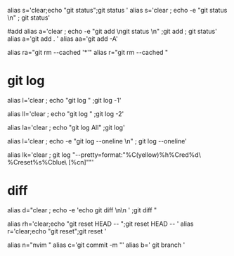 

alias  s='clear;echo "git status";git status '
alias  s='clear ; echo -e "git status  \n" ; git status'

#add
alias   a='clear ; echo -e "git add \ngit status  \n" ;git add ; git status'
alias   a='git add . '
alias  aa='git   add -A'


alias ra="git rm --cached '*'"
alias r="git rm --cached "

# git log
alias  l='clear ; echo "git log "     ;git log -1'

alias ll='clear ; echo "git log "     ;git log -2'

alias la='clear ; echo "git log All"  ;git log'

alias  l='clear ; echo -e "git log --oneline  \n" ; git log --oneline'

alias lk='clear ; git log "--pretty=format:\"%C(yellow)%h%Cred%d\\ %Creset%s%Cblue\\ [%cn]\""'





# diff 
alias d="clear ; echo -e 'echo git diff \n\n ' ;git diff "

alias rh='clear;echo "git reset HEAD -- ";git reset HEAD -- '
alias r='clear;echo "git reset";git reset '


alias  n="nvim "
alias  c='git commit -m "'
alias  b=' git branch '




